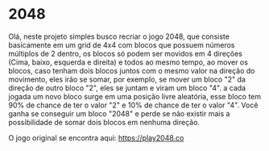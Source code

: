
# 2048

Olá, neste projeto simples busco recriar o jogo 2048, que consiste basicamente em um grid de 4x4 com blocos que possuem números múltiplos de 2 dentro, os blocos só podem ser movidos em 4 direções (Cima, baixo, esquerda e direita) e todos ao mesmo tempo, ao mover os blocos, caso tenham dois blocos juntos com o mesmo valor na direção do movimento, eles irão se somar, por exemplo, se mover um bloco "2" da direção de outro bloco "2", eles se juntam e viram um bloco "4". a cada jogada um novo bloco surge em uma posição livre aleatória, esse bloco tem 90% de chance de ter o valor "2" e 10% de chance de ter o valor "4". Você ganha se conseguir um bloco "2048" e perde se não existir mais a possibilidade de somar dois blocos em nenhuma direção.

O jogo original se encontra aqui: https://play2048.co